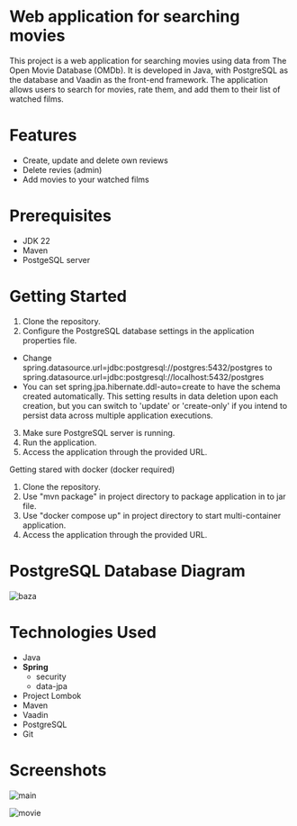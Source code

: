 # Web application for searching movies

This project is a web application for searching movies using data from The Open Movie Database (OMDb). It is developed in Java, with PostgreSQL as the database and Vaadin as the front-end framework. The application allows users to search for movies, rate them, and add them to their list of watched films.

# Features

- Create, update and delete own reviews
- Delete revies (admin)
- Add movies to your watched films

# Prerequisites

- JDK 22
- Maven
- PostgeSQL server

# Getting Started

1. Clone the repository.
2. Configure the PostgreSQL database settings in the application properties file.
- Change spring.datasource.url=jdbc:postgresql://postgres:5432/postgres to spring.datasource.url=jdbc:postgresql://localhost:5432/postgres
- You can set spring.jpa.hibernate.ddl-auto=create to have the schema created automatically. This setting results in data deletion upon each creation, but you can switch to 'update' or 'create-only' if you intend to persist data across multiple application executions.
3. Make sure PostgreSQL server is running.
4. Run the application.
5. Access the application through the provided URL.

Getting stared with docker (docker required)

1. Clone the repository.
2. Use "mvn package" in project directory to package application in to jar file.
3. Use "docker compose up" in project directory to start multi-container application.
4. Access the application through the provided URL.

# PostgreSQL Database Diagram 

![baza](https://github.com/user-attachments/assets/c67d6dc4-31ba-49a1-9fd1-519f51cc01dd)

# Technologies Used

- Java
- **Spring**
    - security
    - data-jpa
- Project Lombok
- Maven
- Vaadin
- PostgreSQL
- Git

# Screenshots

![main](https://github.com/user-attachments/assets/dc793f19-9f8b-4ebe-8a61-57fe9e84dd67)

![movie](https://github.com/user-attachments/assets/edf4716c-77f5-410c-84e3-4654020a66ae)
